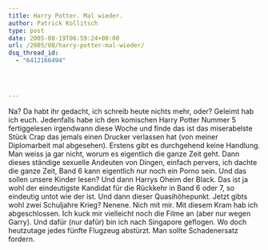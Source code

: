 ```yaml
---
title: Harry Potter. Mal wieder.
author: Patrick Kollitsch
type: post
date: 2005-08-19T06:59:24+00:00
url: /2005/08/harry-potter-mal-wieder/
dsq_thread_id:
  - "6412166494"




---
```

Na? Da habt ihr gedacht, ich schreib heute nichts mehr, oder? Geleimt hab ich euch. Jedenfalls habe ich den komischen Harry Potter Nummer 5 fertiggelesen irgendwann diese Woche und finde das ist das miserabelste Stück Crap das jemals einen Drucker verlassen hat (von meiner Diplomarbeit mal abgesehen). Erstens gibt es durchgehend keine Handlung. Man weiss ja gar nicht, worum es eigentlich die ganze Zeit geht. Dann dieses ständige sexuelle Andeuten von Dingen, einfach pervers, ich dachte die ganze Zeit, Band 6 kann eigentlich nur noch ein Porno sein. Und das sollen unsere Kinder lesen? Und dann Harrys Oheim der Black. Das ist ja wohl der eindeutigste Kandidat für die Rückkehr in Band 6 oder 7, so eindeutig untot wie der ist. Und dann dieser Quasihöhepunkt. Jetzt gibts wohl zwei Schuljahre Krieg? Nenene. Nich mit mir. Mit diesem Kram hab ich abgeschlossen. Ich kuck mir vielleicht noch die Filme an (aber nur wegen Garry). Und dafür (nur dafür) bin ich nach Singapore geflogen. Wo doch heutzutage jedes fünfte Flugzeug abstürzt. Man sollte Schadenersatz fordern.
